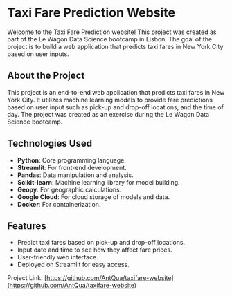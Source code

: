 # Taxi Fare Prediction Website

Welcome to the Taxi Fare Prediction website! This project was created as part of the Le Wagon Data Science bootcamp in Lisbon. The goal of the project is to build a web application that predicts taxi fares in New York City based on user inputs.

## About the Project

This project is an end-to-end web application that predicts taxi fares in New York City. It utilizes machine learning models to provide fare predictions based on user input such as pick-up and drop-off locations, and the time of day. The project was created as an exercise during the Le Wagon Data Science bootcamp.

## Technologies Used

- **Python**: Core programming language.
- **Streamlit**: For front-end development.
- **Pandas**: Data manipulation and analysis.
- **Scikit-learn**: Machine learning library for model building.
- **Geopy**: For geographic calculations.
- **Google Cloud**: For cloud storage of models and data.
- **Docker**: For containerization.

## Features

- Predict taxi fares based on pick-up and drop-off locations.
- Input date and time to see how they affect fare prices.
- User-friendly web interface.
- Deployed on Streamlit for easy access.

Project Link: [https://github.com/AntQua/taxifare-website](https://github.com/AntQua/taxifare-website)
